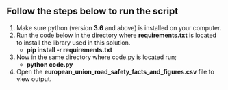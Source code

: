 ##  Follow the steps below to run the script
1. Make sure python (version **3.6** and above) is installed on your computer.
2. Run the code below in the directory where **requirements.txt** is located to install the library used in this solution.
    - **pip install -r requirements.txt**
3. Now in the same directory where code.py is located run;
    - **python code.py**
4. Open the **european_union_road_safety_facts_and_figures.csv** file to view output.